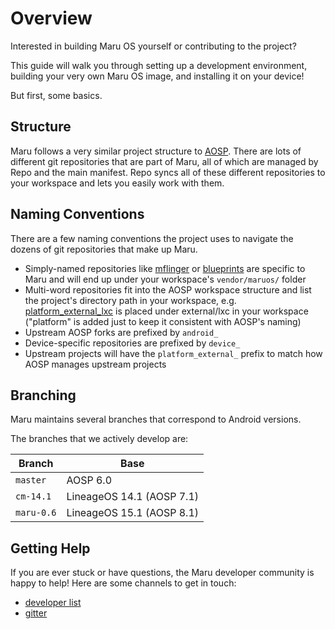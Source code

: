 # Overview

Interested in building Maru OS yourself or contributing to the project?

This guide will walk you through setting up a development environment, building your very own Maru OS image, and installing it on your device!

But first, some basics.

## Structure

Maru follows a very similar project structure to [AOSP](https://source.android.com/). There are lots of different git repositories that are part of Maru, all of which are managed by Repo and the main manifest. Repo syncs all of these different repositories to your workspace and lets you easily work with them.

## Naming Conventions

There are a few naming conventions the project uses to navigate the dozens of
git repositories that make up Maru.

* Simply-named repositories like [mflinger](https://github.com/maruos/mflinger) or [blueprints](https://github.com/maruos/blueprints) are specific to Maru and will end up under your workspace's `vendor/maruos/` folder
* Multi-word repositories fit into the AOSP workspace structure and list the project's directory path in your workspace, e.g. [platform_external_lxc](https://github.com/maruos/platform_external_lxc) is placed under external/lxc in your workspace ("platform" is added just to keep it consistent with AOSP's naming)
* Upstream AOSP forks are prefixed by `android_`
* Device-specific repositories are prefixed by `device_`
* Upstream projects will have the `platform_external_` prefix to match how AOSP manages upstream projects

## Branching

Maru maintains several branches that correspond to Android versions.

The branches that we actively develop are:

| Branch    | Base        |
| --------- | ----------- |
| `master`  | AOSP 6.0 |
| `cm-14.1` | LineageOS 14.1 (AOSP 7.1) |
| `maru-0.6` | LineageOS 15.1 (AOSP 8.1) |

## Getting Help

If you are ever stuck or have questions, the Maru developer community is happy
to help! Here are some channels to get in touch:

* [developer list](https://groups.google.com/forum/#!forum/maru-os-dev)
* [gitter](https://gitter.im/maruos/maruos)
